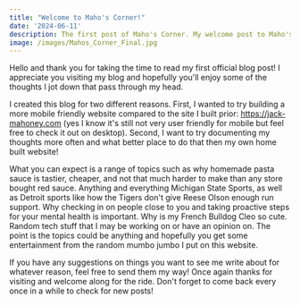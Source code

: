 ```yaml
---
title: "Welcome to Maho's Corner!"
date: '2024-06-11'
description: The first post of Maho's Corner. My welcome post to Maho's Corner, a blog dedicated to sharing my thoughts and experiences.
image: /images/Mahos_Corner_Final.jpg
---
```


Hello and thank you for taking the time to read my first official blog post! I appreciate you visiting my blog and hopefully you'll enjoy some of the thoughts I jot down that pass through my head. 

I created this blog for two different reasons. First, I wanted to try building a more mobile friendly website compared to the site I built prior: https://jack-mahoney.com (yes I know it's still not very user friendly for mobile but feel free to check it out on desktop). Second, I want to try documenting my thoughts more often and what better place to do that then my own home built website! 

What you can expect is a range of topics such as why homemade pasta sauce is tastier, cheaper, and not that much harder to make than any store bought red sauce. Anything and everything Michigan State Sports, as well as Detroit sports like how the Tigers don't give Reese Olson enough run support. Why checking in on people close to you and taking proactive steps for your mental health is important. Why is my French Bulldog Cleo so cute. Random tech stuff that I may be working on or have an opinion on. The point is the topics could be anything and hopefully you get some entertainment from the random mumbo jumbo I put on this website.

If you have any suggestions on things you want to see me write about for whatever reason, feel free to send them my way! Once again thanks for visiting and welcome along for the ride. Don't forget to come back every once in a while to check for new posts!